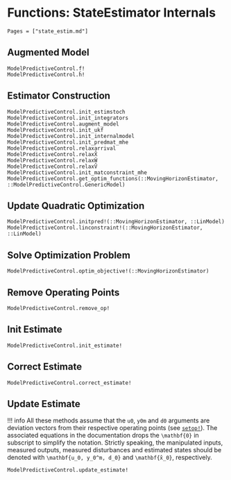 # Functions: StateEstimator Internals

```@contents
Pages = ["state_estim.md"]
```

## Augmented Model

```@docs
ModelPredictiveControl.f̂!
ModelPredictiveControl.ĥ!
```

## Estimator Construction

```@docs
ModelPredictiveControl.init_estimstoch
ModelPredictiveControl.init_integrators
ModelPredictiveControl.augment_model
ModelPredictiveControl.init_ukf
ModelPredictiveControl.init_internalmodel
ModelPredictiveControl.init_predmat_mhe
ModelPredictiveControl.relaxarrival
ModelPredictiveControl.relaxX̂
ModelPredictiveControl.relaxŴ
ModelPredictiveControl.relaxV̂
ModelPredictiveControl.init_matconstraint_mhe
ModelPredictiveControl.get_optim_functions(::MovingHorizonEstimator, ::ModelPredictiveControl.GenericModel)
```

## Update Quadratic Optimization

```@docs
ModelPredictiveControl.initpred!(::MovingHorizonEstimator, ::LinModel)
ModelPredictiveControl.linconstraint!(::MovingHorizonEstimator, ::LinModel)
```

## Solve Optimization Problem

```@docs
ModelPredictiveControl.optim_objective!(::MovingHorizonEstimator)
```

## Remove Operating Points

```@docs
ModelPredictiveControl.remove_op!
```

## Init Estimate

```@docs
ModelPredictiveControl.init_estimate!
```

## Correct Estimate

```@docs
ModelPredictiveControl.correct_estimate!
```

## Update Estimate

!!! info
    All these methods assume that the `u0`, `y0m` and `d0` arguments are deviation vectors
    from their respective operating points (see [`setop!`](@ref)). The associated equations
    in the documentation drops the ``\mathbf{0}`` in subscript to simplify the notation.
    Strictly speaking, the manipulated inputs, measured outputs, measured disturbances and
    estimated states should be denoted with ``\mathbf{u_0, y_0^m, d_0}`` and
    ``\mathbf{x̂_0}``, respectively.

```@docs
ModelPredictiveControl.update_estimate!
```
